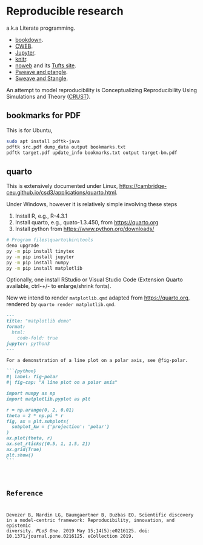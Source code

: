 # Reproducible research

a.k.a Literate programming.

* [bookdown](https://github.com/rstudio/bookdown).
* [CWEB](https://www-cs-faculty.stanford.edu/~knuth/cweb.html).
* [Jupyter](https://jupyter.org/).
* [knitr](https://yihui.org/knitr/).
* [noweb](https://github.com/nrnrnr/noweb) and its [Tufts site](https://www.cs.tufts.edu/~nr/noweb/).
* [Pweave and ptangle](http://mpastell.com/pweave/).
* [Sweave and Stangle](https://www.rdocumentation.org/packages/utils/versions/3.6.0/topics/Sweave).

An attempt to model reproducibility is Conceptualizing Reproducibility Using Simulations and Theory ([CRUST](https://github.com/gnardin/CRUST)).

## bookmarks for PDF

This is for Ubuntu,

```bash
sudo apt install pdftk-java
pdftk src.pdf dump_data output bookmarks.txt
pdftk target.pdf update_info bookmarks.txt output target-bm.pdf
```

## quarto

This is extensively documented under Linux, <https://cambridge-ceu.github.io/csd3/applications/quarto.html>.

Under Windows, however it is relatively simple involving these steps

1. Install R, e.g., R-4.3.1
2. Install quarto, e.g., quato-1.3.450, from <https://quarto.org>
3. Install python from <https://www.python.org/downloads/>

```bash
# Program files\quarto\bin\tools
deno upgrade
py -m pip install tinytex
py -m pip install jupyter
py -m pip install numpy
py -m pip install matplotlib
```
Optionally, one install RStudio or Visual Studio Code (Extension Quarto available, ctrl-+/- to enlarge/shrink fonts).

Now we intend to render `matplotlib.qmd` adapted from <https://quarto.org>, rendered by `quarto render matplotlib.qmd`.

<div class="sourceCode" id="cb"><pre class="sourceCode markdown code-with-copy"><code class="sourceCode markdown"><span id="cb-1"><a href="#cb-1" aria-hidden="true" tabindex="-1"></a><span class="co">---</span></span>
<span id="cb-2"><a href="#cb-2" aria-hidden="true" tabindex="-1"></a><span class="an">title:</span><span class="co"> "matplotlib demo"</span></span>
<span id="cb-3"><a href="#cb-3" aria-hidden="true" tabindex="-1"></a><span class="an">format:</span></span>
<span id="cb-4"><a href="#cb-4" aria-hidden="true" tabindex="-1"></a><span class="co">  html:</span></span>
<span id="cb-5"><a href="#cb-5" aria-hidden="true" tabindex="-1"></a><span class="co">    code-fold: true</span></span>
<span id="cb-6"><a href="#cb-6" aria-hidden="true" tabindex="-1"></a><span class="an">jupyter:</span><span class="co"> python3</span></span>
<span id="cb-7"><a href="#cb-7" aria-hidden="true" tabindex="-1"></a><span class="co">---</span></span>
<span id="cb-8"><a href="#cb-8" aria-hidden="true" tabindex="-1"></a></span>
<span id="cb-9"><a href="#cb-9" aria-hidden="true" tabindex="-1"></a>For a demonstration of a line plot on a polar axis, see @fig-polar.</span>
<span id="cb-10"><a href="#cb-10" aria-hidden="true" tabindex="-1"></a></span>
<span id="cb-11"><a href="#cb-11" aria-hidden="true" tabindex="-1"></a><span class="in">```{python}</span></span>
<span id="cb-12"><a href="#cb-12" aria-hidden="true" tabindex="-1"></a><span class="in">#| label: fig-polar</span></span>
<span id="cb-13"><a href="#cb-13" aria-hidden="true" tabindex="-1"></a><span class="in">#| fig-cap: "A line plot on a polar axis"</span></span>
<span id="cb-14"><a href="#cb-14" aria-hidden="true" tabindex="-1"></a></span>
<span id="cb-15"><a href="#cb-15" aria-hidden="true" tabindex="-1"></a><span class="in">import numpy as np</span></span>
<span id="cb-16"><a href="#cb-16" aria-hidden="true" tabindex="-1"></a><span class="in">import matplotlib.pyplot as plt</span></span>
<span id="cb-17"><a href="#cb-17" aria-hidden="true" tabindex="-1"></a></span>
<span id="cb-18"><a href="#cb-18" aria-hidden="true" tabindex="-1"></a><span class="in">r = np.arange(0, 2, 0.01)</span></span>
<span id="cb-19"><a href="#cb-19" aria-hidden="true" tabindex="-1"></a><span class="in">theta = 2 * np.pi * r</span></span>
<span id="cb-20"><a href="#cb-20" aria-hidden="true" tabindex="-1"></a><span class="in">fig, ax = plt.subplots(</span></span>
<span id="cb-21"><a href="#cb-21" aria-hidden="true" tabindex="-1"></a><span class="in">  subplot_kw = {'projection': 'polar'} </span></span>
<span id="cb-22"><a href="#cb-22" aria-hidden="true" tabindex="-1"></a><span class="in">)</span></span>
<span id="cb-23"><a href="#cb-23" aria-hidden="true" tabindex="-1"></a><span class="in">ax.plot(theta, r)</span></span>
<span id="cb-24"><a href="#cb-24" aria-hidden="true" tabindex="-1"></a><span class="in">ax.set_rticks([0.5, 1, 1.5, 2])</span></span>
<span id="cb-25"><a href="#cb-25" aria-hidden="true" tabindex="-1"></a><span class="in">ax.grid(True)</span></span>
<span id="cb-26"><a href="#cb-26" aria-hidden="true" tabindex="-1"></a><span class="in">plt.show()</span></span>
<span id="cb-27"><a href="#cb-27" aria-hidden="true" tabindex="-1"></a><span class="in">```</span></span>
</div>

## Reference

Devezer B, Nardin LG, Baumgaertner B, Buzbas EO. Scientific discovery in a model-centric framework: Reproducibility, innovation, and epistemic diversity. *PLoS One*. 2019 May 15;14(5):e0216125. doi: 10.1371/journal.pone.0216125. eCollection 2019.
